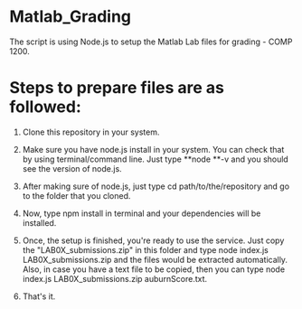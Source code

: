 # Matlab_Grading
The script is using Node.js to setup the Matlab Lab files for grading - COMP 1200.

# Steps to prepare files are as followed:

1) Clone this repository in your system.

2) Make sure you have node.js install in your system. You can check that by using terminal/command line. Just type **node **-v and you should see the version of node.js.

3) After making sure of node.js, just type cd path/to/the/repository and go to the folder that you cloned.

4) Now, type npm install in terminal and your dependencies will be installed.

5) Once, the setup is finished, you're ready to use the service. Just copy the "LAB0X_submissions.zip" in this folder and type node index.js LAB0X_submissions.zip and the files would be extracted automatically. Also, in case you have a text file to be copied, then you can type node index.js LAB0X_submissions.zip auburnScore.txt.

6) That's it.